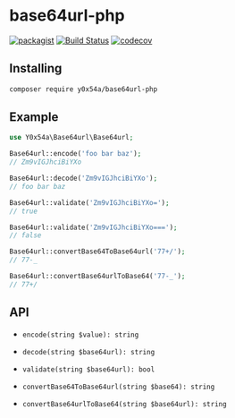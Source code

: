 # base64url-php
[![packagist](https://img.shields.io/packagist/v/y0x54a/base64url-php)](https://packagist.org/packages/y0x54a/base64url-php)
[![Build Status](https://github.com/y0x54a/base64url-php/workflows/ci/badge.svg?branch=main)](https://github.com/y0x54a/base64url-php/actions)
[![codecov](https://codecov.io/gh/y0x54a/base64url-php/branch/main/graph/badge.svg?token=FZGTEFC1NL)](https://codecov.io/gh/y0x54a/base64url-php)

## Installing
```sh
composer require y0x54a/base64url-php
```

## Example
```php
use Y0x54a\Base64url\Base64url;
```

```php
Base64url::encode('foo bar baz');
// Zm9vIGJhciBiYXo
```

```php
Base64url::decode('Zm9vIGJhciBiYXo');
// foo bar baz
```

```php
Base64url::validate('Zm9vIGJhciBiYXo=');
// true
```

```php
Base64url::validate('Zm9vIGJhciBiYXo===');
// false
```

```php
Base64url::convertBase64ToBase64url('77+/');
// 77-_
```

```php
Base64url::convertBase64urlToBase64('77-_');
// 77+/
```

## API

- `encode(string $value): string`

- `decode(string $base64url): string`

- `validate(string $base64url): bool`

- `convertBase64ToBase64url(string $base64): string`

- `convertBase64urlToBase64(string $base64url): string`